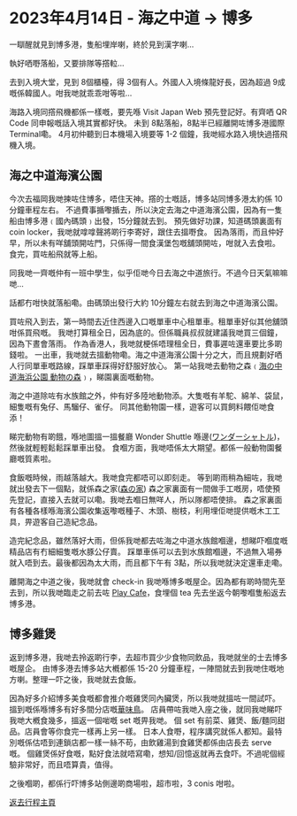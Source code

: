 # 2023年4月14日 - 海之中道 -> 博多

一瞓醒就見到博多港，隻船埋岸喇，終於見到漢字喇...

執好哂嘢落船，又要排隊等撘𨋢...

去到入境大堂，見到 8個櫃檯，得 3個有人。外國人入境條龍好長，因為超過 9成嘅係韓國人。咁我哋就乖乖咁等啦...

海路入境同撘飛機都係一樣嘅，要先喺 Visit Japan Web 預先登記好。有齊哂 QR Code 同申報嘅話入境其實都好快。
未到 8點落船，8點半已經離開咗博多港國際 Terminal嘞。 4月初仲聽到日本機場入境要等 1-2 個鐘，我哋經水路入境快過撘飛機入境。

## 海之中道海濱公園

今次去福岡我哋揀咗住博多，唔住天神。撘的士嘅話，博多站同博多港太約係 10分鐘車程左右。
不過費事揗嚟揗去，所以決定去海之中道海濱公園，因為有一隻船由博多港﹙國內碼頭﹚出發，15分鐘就去到。
預先做好功課，知道碼頭裏面有 coin locker，我哋就嗱嗱聲將啲行李寄好，跟住去搵嘢食。
因為落雨，而且仲好早，所以未有咩舖頭開咗門，只係得一間食漢堡包嘅舖頭開咗，咁就入去食啦。
食完，買咗船飛就等上船。

同我哋一齊嘅仲有一班中學生，似乎佢哋今日去海之中道旅行。不過今日天氣嘛嘛哋...

話都冇咁快就落船嘞。由碼頭出發行大約 10分鐘左右就去到海之中道海濱公園。

買咗飛入到去，第一時間去近住西邊入口嘅單車中心租單車。租單車好似其他舖頭咁係買飛嘅。
我哋打算租全日，因為底的。但係職員叔叔就建議我哋買三個鐘，因為下晝會落雨。
作為香港人，我哋就梗係唔理租全日，費事遲咗還車要比多啲錢啦。
一出車，我哋就去搵動物嘞。海之中道海濱公園十分之大，而且規劃好哂人行同單車嘅路線，踩單車踩得好舒服好放心。
第一站我哋去動物之森﹙[海の中道海浜公園 動物の森](https://uminaka-park.jp/animal/)﹚，睇園裏面嘅動物。

海之中道除咗有水族館之外，仲有好多陸地動物添。大隻嘅有羊駝、綿羊、袋鼠，細隻嘅有兔仔、馬騮仔、雀仔。
同其他動物園一樣，遊客可以買飼料餵佢哋食添！

睇完動物有啲餓，喺地圖搵一搵餐廳 Wonder Shuttle 喺邊([ワンダーシャトル](https://uminaka-park.jp/facility/wonder-shuttle/))，然後就輕輕鬆鬆踩單車出發。
食嗰方面，我哋唔係太大期望。都係一般動物園餐廳嘅質素啦。

食飯嘅時候，雨越落越大。我哋食完都唔可以即刻走。
等到啲雨稍為細咗，我哋就出發去下一個點，就係森之家([森の家](https://uminaka-park.jp/facility/morinoie/))
森之家裏面有一間做手工嘅房，唔使預先登記，直接入去就可以嘞。我哋去嗰日無咩人，所以隊都唔使排。
森之家裏面有各種各樣喺海濱公園收集返嚟嘅種子、木頭、樹枝，利用埋佢哋提供嘅木工工具，畀遊客自己造紀念品。

造完紀念品，雖然落好大雨，但係我哋都去咗海之中道水族館嗰邊，想睇吓嗰度嘅精品店有冇細細隻嘅水豚公仔賣。
踩單車係可以去到水族館嗰邊，不過無入場券就入唔到去。最後都因為太大雨，而且都下午有 3點，所以我哋就決定還車走嘞。

離開海之中道之後，我哋就會 check-in 我哋喺博多嘅屋企。因為都有啲時間先至去到，所以我哋臨走之前去咗 [Play Cafe](https://uminaka-park.jp/facility/play-cafe/)，食埋個 tea 先去坐返今朝嚟嗰隻船返去博多港。

## 博多雞煲

返到博多港，我哋去拎返啲行李，去超市買少少食物同飲品，我哋就坐的士去博多嘅屋企。
由博多港去博多站大槪都係 15-20 分鐘車程，一陣間就去到我哋住嘅地方喇。整理一吓之後，我哋就去食飯。

因為好多介紹博多美食嘅都會推介嘅雞煲同內臟煲，所以我哋就搵咗一間試吓。
搵到嘅係喺博多有好多間分店嘅[華味鳥](https://www.hanamidori.net/lp_cn)。
店員帶咗我哋入座之後，就同我哋睇吓我哋大槪食幾多，搵返一個啱嘅 set 嘅畀我哋。
個 set 有前菜、雞煲、飯/麵同甜品。店員會等你食完一樣再上另一樣。
日本人食嘢，程序講究就係人都知。最特別嘅係估唔到連鎖店都一樣一絲不苟，由飲雞湯到食雞煲都係由店長去 serve 嘅。
個雞煲係好食嘅，點好食法就唔寫嘞，想知/回憶返就再去食吓。不過呢個經驗非常好，而且唔算貴，值得。

之後嗰啲，都係行吓博多站側邊啲商場啦，超市啦，3 conis 咁啦。

[返去行程主頁](https://github.com/carlosclk/trips/tree/main/2023-04_Busan_n_Fukuoka)
